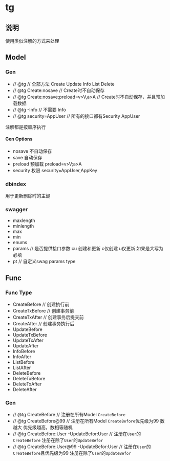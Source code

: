 # tg

## 说明
使用类似注解的方式来处理

## Model

### Gen 
* // @tg                // 全部方法 Create Update Info List Delete
* // @tg Create:nosave  // Create时不自动保存
* // @tg Create:nosave;preload=v>V,a>A  // Create时不自动保存，并且预加载数据
* // @tg -Info          // 不需要 Info
* // @tg security=AppUser // 所有的接口都有Security AppUser

注解都是按顺序执行

#### Gen Options

* nosave 不自动保存
* save 自动保存
* preload 预加载  preload=v>V;a>A
* security 权限 security=AppUser,AppKey

### dbindex
用于更新删除时的主键

### swagger

* maxlength
* minlength
* max
* min
* enums
* params                  // 是否提供接口参数 cu 创建和更新 c仅创建 u仅更新 如果是大写为必填
* pt                      // 自定义swag params type


## Func

### Func Type
* CreateBefore          // 创建执行前
* CreateTxBefore        // 创建事务前
* CreateTxAfter         // 创建事务后提交前
* CreateAfter           // 创建事务执行后
* UpdateBefore
* UpdateTxBefore
* UpdateTxAfter
* UpdateAfter
* InfoBefore
* InfoAfter
* ListBefore
* ListAfter
* DeleteBefore
* DeleteTxBefore
* DeleteTxAfter
* DeleteAfter

### Gen

* // @tg CreateBefore      // 注册在所有Model `CreateBefore`
* // @tg CreateBefore@99   // 注册在所有Model `CreateBefore`优先级为99 数越大 优先级越高，数相等随机
* // @tg CreateBefore:User -UpdateBefor:User    // 注册在`User`的`CreateBefore` 注册在除了`User`的`UpdateBefor`
* // @tg CreateBefore:User@99 -UpdateBefor:User // 注册在`User`的`CreateBefore`且优先级为99 注册在除了`User`的`UpdateBefor`
